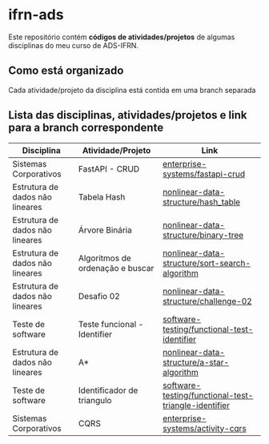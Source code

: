 # ifrn-ads
Este repositório contém **códigos de atividades/projetos** de algumas disciplinas do meu curso de ADS-IFRN.

## Como está organizado
Cada atividade/projeto da disciplina está contida em uma branch separada

## Lista das disciplinas, atividades/projetos e link para a branch correspondente
| Disciplina  | Atividade/Projeto | Link |
| ----------- | --------- | --------- |
| Sistemas Corporativos | FastAPI - CRUD | [enterprise-systems/fastapi-crud](https://github.com/Talismar/ifrn-ads/tree/enterpise-systems/fastapi-crud) |
| Estrutura de dados não lineares | Tabela Hash | [nonlinear-data-structure/hash_table](https://github.com/Talismar/ifrn-ads/tree/nonlinear-data-structure/hash_table) |
| Estrutura de dados não lineares | Árvore Binária | [nonlinear-data-structure/binary-tree](https://github.com/Talismar/ifrn-ads/tree/nonlinear-data-structure/binary-tree) |
| Estrutura de dados não lineares | Algoritmos de ordenação e buscar | [nonlinear-data-structure/sort-search-algorithm](https://github.com/Talismar/ifrn-ads/tree/nonlinear-data-structure/sort-search-algorithm) |
| Estrutura de dados não lineares | Desafio 02 | [nonlinear-data-structure/challenge-02](https://github.com/Talismar/ifrn-ads/tree/nonlinear-data-structure/challenge-02) |
| Teste de software | Teste funcional - Identifier | [software-testing/functional-test-identifier](https://github.com/Talismar/ifrn-ads/tree/software-testing/functional-test-identifier) |
| Estrutura de dados não lineares | A* | [nonlinear-data-structure/a-star-algorithm](https://github.com/Talismar/ifrn-ads/tree/nonlinear-data-structure/a-star-algorithm) |
| Teste de software | Identificador de triangulo | [software-testing/functional-test-triangle-identifier](https://github.com/Talismar/ifrn-ads/tree/software-testing/functional-test-triangle-identifier) |
| Sistemas Corporativos | CQRS | [enterprise-systems/activity-cqrs](https://github.com/Talismar/ifrn-ads/tree/enterpise-systems/activity-sqrs) |
